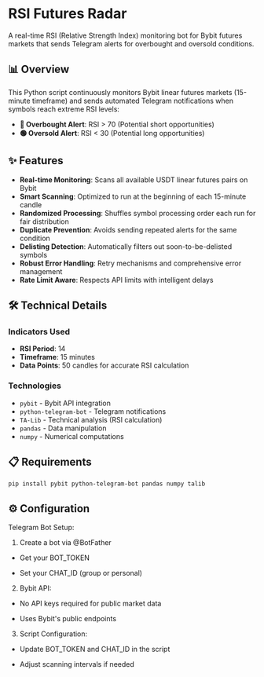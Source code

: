 # RSI Futures Radar
A real-time RSI (Relative Strength Index) monitoring bot for Bybit futures markets that sends Telegram alerts for overbought and oversold conditions.


## 📊 Overview

This Python script continuously monitors Bybit linear futures markets (15-minute timeframe) and sends automated Telegram notifications when symbols reach extreme RSI levels:
- **🔴 Overbought Alert**: RSI > 70 (Potential short opportunities)
- **🟢 Oversold Alert**: RSI < 30 (Potential long opportunities)

## ✨ Features

- **Real-time Monitoring**: Scans all available USDT linear futures pairs on Bybit
- **Smart Scanning**: Optimized to run at the beginning of each 15-minute candle
- **Randomized Processing**: Shuffles symbol processing order each run for fair distribution
- **Duplicate Prevention**: Avoids sending repeated alerts for the same condition
- **Delisting Detection**: Automatically filters out soon-to-be-delisted symbols
- **Robust Error Handling**: Retry mechanisms and comprehensive error management
- **Rate Limit Aware**: Respects API limits with intelligent delays

## 🛠️ Technical Details

### Indicators Used
- **RSI Period**: 14
- **Timeframe**: 15 minutes
- **Data Points**: 50 candles for accurate RSI calculation

### Technologies
- `pybit` - Bybit API integration
- `python-telegram-bot` - Telegram notifications
- `TA-Lib` - Technical analysis (RSI calculation)
- `pandas` - Data manipulation
- `numpy` - Numerical computations

## 📋 Requirements

```bash
pip install pybit python-telegram-bot pandas numpy talib
```

## ⚙️ Configuration
Telegram Bot Setup:

1. Create a bot via @BotFather

- Get your BOT_TOKEN

- Set your CHAT_ID (group or personal)

2. Bybit API:

- No API keys required for public market data

- Uses Bybit's public endpoints

3. Script Configuration:

- Update BOT_TOKEN and CHAT_ID in the script

- Adjust scanning intervals if needed

